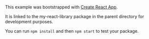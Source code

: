 This example was bootstrapped with [Create React App](https://github.com/facebook/create-react-app).

It is linked to the my-react-library package in the parent directory for development purposes.

You can run `npm install` and then `npm start` to test your package.
